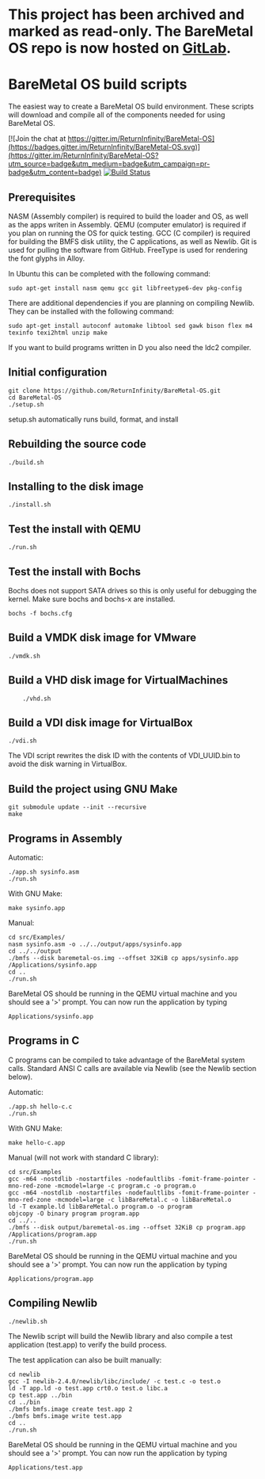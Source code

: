 # This project has been archived and marked as read-only. The BareMetal OS repo is now hosted on [GitLab](https://gitlab.com/ReturnInfinity/BareMetal-OS).

BareMetal OS build scripts
==========================

The easiest way to create a BareMetal OS build environment. These scripts will download and compile all of the components needed for using BareMetal OS.

[![Join the chat at https://gitter.im/ReturnInfinity/BareMetal-OS](https://badges.gitter.im/ReturnInfinity/BareMetal-OS.svg)](https://gitter.im/ReturnInfinity/BareMetal-OS?utm_source=badge&utm_medium=badge&utm_campaign=pr-badge&utm_content=badge)
[![Build Status](https://travis-ci.org/ReturnInfinity/BareMetal-OS.svg?branch=master)](https://travis-ci.org/ReturnInfinity/BareMetal-OS)


Prerequisites
-------------

NASM (Assembly compiler) is required to build the loader and OS, as well as the apps writen in Assembly. QEMU (computer emulator) is required if you plan on running the OS for quick testing. GCC (C compiler) is required for building the BMFS disk utility, the C applications, as well as Newlib. Git is used for pulling the software from GitHub. FreeType is used for rendering the font glyphs in Alloy.

In Ubuntu this can be completed with the following command:

	sudo apt-get install nasm qemu gcc git libfreetype6-dev pkg-config

There are additional dependencies if you are planning on compiling Newlib. They can be installed with the following command:

	sudo apt-get install autoconf automake libtool sed gawk bison flex m4 texinfo texi2html unzip make

If you want to build programs written in D you also need the ldc2 compiler.


Initial configuration
---------------------

	git clone https://github.com/ReturnInfinity/BareMetal-OS.git
	cd BareMetal-OS
	./setup.sh

setup.sh automatically runs build, format, and install


Rebuilding the source code
--------------------------

	./build.sh


Installing to the disk image
----------------------------

	./install.sh


Test the install with QEMU
--------------------------

	./run.sh


Test the install with Bochs
---------------------------

Bochs does not support SATA drives so this is only useful for debugging the kernel. Make sure bochs and bochs-x are installed.

	bochs -f bochs.cfg


Build a VMDK disk image for VMware
----------------------------------

	./vmdk.sh


Build a VHD disk image for VirtualMachines
------------------------------------------

        ./vhd.sh

Build a VDI disk image for VirtualBox
-------------------------------------

	./vdi.sh

The VDI script rewrites the disk ID with the contents of VDI_UUID.bin to avoid the disk warning in VirtualBox.


Build the project using GNU Make
--------------------------------

	git submodule update --init --recursive
	make

Programs in Assembly
--------------------

Automatic:

	./app.sh sysinfo.asm
	./run.sh

With GNU Make:

	make sysinfo.app

Manual:

	cd src/Examples/
	nasm sysinfo.asm -o ../../output/apps/sysinfo.app
	cd ../../output
	./bmfs --disk baremetal-os.img --offset 32KiB cp apps/sysinfo.app /Applications/sysinfo.app
	cd ..
	./run.sh

BareMetal OS should be running in the QEMU virtual machine and you should see a '>' prompt. You can now run the application by typing

	Applications/sysinfo.app


Programs in C
-------------

C programs can be compiled to take advantage of the BareMetal system calls. Standard ANSI C calls are available via Newlib (see the Newlib section below).

Automatic:

	./app.sh hello-c.c
	./run.sh

With GNU Make:

	make hello-c.app

Manual (will not work with standard C library):

	cd src/Examples
	gcc -m64 -nostdlib -nostartfiles -nodefaultlibs -fomit-frame-pointer -mno-red-zone -mcmodel=large -c program.c -o program.o
	gcc -m64 -nostdlib -nostartfiles -nodefaultlibs -fomit-frame-pointer -mno-red-zone -mcmodel=large -c libBareMetal.c -o libBareMetal.o
	ld -T example.ld libBareMetal.o program.o -o program
	objcopy -O binary program program.app
	cd ../..
	./bmfs --disk output/baremetal-os.img --offset 32KiB cp program.app /Applications/program.app
	./run.sh

BareMetal OS should be running in the QEMU virtual machine and you should see a '>' prompt. You can now run the application by typing

	Applications/program.app


Compiling Newlib
----------------

	./newlib.sh

The Newlib script will build the Newlib library and also compile a test application (test.app) to verify the build process.

The test application can also be built manually:

	cd newlib
	gcc -I newlib-2.4.0/newlib/libc/include/ -c test.c -o test.o
	ld -T app.ld -o test.app crt0.o test.o libc.a
	cp test.app ../bin
	cd ../bin
	./bmfs bmfs.image create test.app 2
	./bmfs bmfs.image write test.app
	cd ..
	./run.sh

BareMetal OS should be running in the QEMU virtual machine and you should see a '>' prompt. You can now run the application by typing

	Applications/test.app
